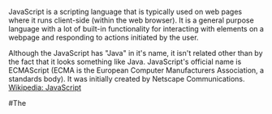 JavaScript is a scripting language that is typically used on web pages where it runs client-side (within the web browser). It is a general purpose language with a lot of built-in functionality for interacting with elements on a webpage and responding to actions initiated by the user.

Although the JavaScript has "Java" in it's name, it isn't related other than by the fact that it looks something like Java. JavaScript's official name is ECMAScript (ECMA is the European Computer Manufacturers Association, a standards body). It was initially created by Netscape Communications. [Wikipedia: JavaScript](http://en.wikipedia.org/wiki/JavaScript)


#The <script> tag

JavaScript can be placed anywhere within an HTML document, although it is typically included in the "head" section of the HTML, and is specified by the use of <script> tags:

<html>              
	<head>              
		<script type="text/javascript">              
			//JavaScript goes here

		</script>
	</head>              
</html>              
		
You can also write JavaScript in file external to the HTML and point to that file in a "script" tag.

<script type="text/javascript" src="myscript.js"></script>
		